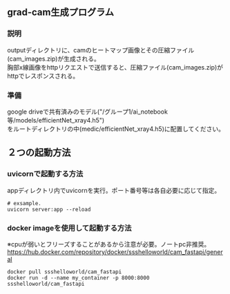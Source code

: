 ## grad-cam生成プログラム
### 説明
outputディレクトリに、camのヒートマップ画像とその圧縮ファイル(cam_images.zip)が生成される。  
胸部x線画像をhttpリクエストで送信すると、圧縮ファイル(cam_images.zip)がhttpでレスポンスされる。
### 準備
google driveで共有済みのモデル("/グループ1/ai_notebook等/models/efficientNet_xray4.h5")  
をルートディレクトリの中(medic/efficientNet_xray4.h5)に配置してください。  



## ２つの起動方法

### uvicornで起動する方法
appディレクトリ内でuvicornを実行。ポート番号等は各自必要に応じて指定。
```
# exsample. 
uvicorn server:app --reload
```

### docker imageを使用して起動する方法
※cpuが弱いとフリーズすることがあるから注意が必要。ノートpc非推奨。
https://hub.docker.com/repository/docker/ssshelloworld/cam_fastapi/general
```
docker pull ssshelloworld/cam_fastapi
docker run -d --name my_container -p 8000:8000 ssshelloworld/cam_fastapi
```


